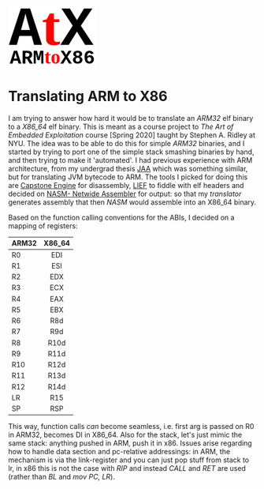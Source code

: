![atx logo](https://github.com/ImanHosseini/AtX/raw/master/atx_c.png "AtX")
# Translating ARM to X86
I am trying to answer how hard it would be to translate an _ARM32_ elf binary to a _X86\_64_ elf binary. This is meant as a course project to _The Art of Embedded Exploitation_ course \[Spring 2020\] taught by Stephen A. Ridley at NYU. The idea was to be able to do this for simple _ARM32_ binaries, and I started by trying to port one of the simple stack smashing binaries by hand, and then trying to make it 'automated'. I had previous experience with ARM architecture, from my undergrad thesis [JAA](https://github.com/ImanHosseini/JAA) which was something similar, but for translating JVM bytecode to ARM. The tools I picked for doing this are [Capstone Engine](http://www.capstone-engine.org/) for disassembly, [LIEF](https://lief.quarkslab.com/) to fiddle with elf headers and decided on [NASM- Netwide Assembler](https://nasm.us/) for output: so that my _translator_ generates assembly that then _NASM_ would assemble into an X86_64 binary.

Based on the function calling conventions for the ABIs, I decided on a mapping of registers: 

| ARM32         | X86_64        |
| ------------- |:-------------:|
| R0 | EDI |
| R1 | ESI |
| R2 | EDX |
| R3 | ECX |
| R4 | EAX |
| R5 | EBX |
| R6 | R8d |
| R7 | R9d |
| R8 | R10d|
| R9 | R11d|
| R10| R12d|
| R11| R13d|
| R12| R14d|
| LR | R15 |
| SP | RSP |

This way, function calls _can_ become seamless, i.e. first arg is passed on R0 in ARM32, becomes DI in X86_64. Also for the stack, let's just mimic the same stack: anything pushed in ARM, push it in x86. Issues arise regarding how to handle data section and pc-relative addressings: in ARM, the mechanism is via the link-register and you can just pop stuff from stack to lr, in x86 this is not the case with _RIP_ and instead _CALL_ and _RET_ are used (rather than _BL_ and _mov PC, LR_).
